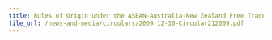 ```yaml
---
title: Rules of Origin under the ASEAN-Australia-New Zealand Free Trade Area (AANZFTA) Agreement
file_url: /news-and-media/circulars/2009-12-30-Circular212009.pdf
---
```

